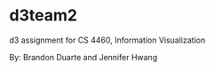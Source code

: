 # d3team2

d3 assignment for CS 4460, Information Visualization

By: Brandon Duarte and Jennifer Hwang
